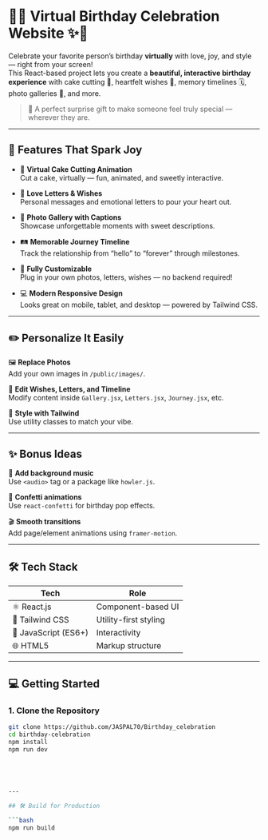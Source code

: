 # 🎉✨ Virtual Birthday Celebration Website ✨🎉

Celebrate your favorite person’s birthday **virtually** with love, joy, and style — right from your screen!  
This React-based project lets you create a **beautiful, interactive birthday experience** with cake cutting 🎂, heartfelt wishes 💌, memory timelines 🗓️, photo galleries 📸, and more.

> 💖 A perfect surprise gift to make someone feel truly special — wherever they are.

---

## 🧁 Features That Spark Joy

- 🎂 **Virtual Cake Cutting Animation**  
  Cut a cake, virtually — fun, animated, and sweetly interactive.

- 💌 **Love Letters & Wishes**  
  Personal messages and emotional letters to pour your heart out.

- 📸 **Photo Gallery with Captions**  
  Showcase unforgettable moments with sweet descriptions.

- 🛤️ **Memorable Journey Timeline**  
  Track the relationship from “hello” to “forever” through milestones.

- 🌟 **Fully Customizable**  
  Plug in your own photos, letters, wishes — no backend required!

- 💻 **Modern Responsive Design**  
  Looks great on mobile, tablet, and desktop — powered by Tailwind CSS.

---


## ✏️ Personalize It Easily

🖼️ **Replace Photos**  
Add your own images in `/public/images/`.

💬 **Edit Wishes, Letters, and Timeline**  
Modify content inside `Gallery.jsx`, `Letters.jsx`, `Journey.jsx`, etc.

🎨 **Style with Tailwind**  
Use utility classes to match your vibe.

---

## ✨ Bonus Ideas

🎵 **Add background music**  
Use `<audio>` tag or a package like `howler.js`.

🎊 **Confetti animations**  
Use `react-confetti` for birthday pop effects.

🎬 **Smooth transitions**  
Add page/element animations using `framer-motion`.



---


## 🛠️ Tech Stack

| Tech        | Role                        |
|-------------|-----------------------------|
| ⚛️ React.js | Component-based UI          |
| 💨 Tailwind CSS | Utility-first styling  |
| 🧠 JavaScript (ES6+) | Interactivity    |
| 🌐 HTML5    | Markup structure             |

---

## 💻 Getting Started

### 1. Clone the Repository

```bash
git clone https://github.com/JASPAL70/Birthday_celebration
cd birthday-celebration
npm install
npm run dev





---

## 🛠️ Build for Production

```bash
npm run build


